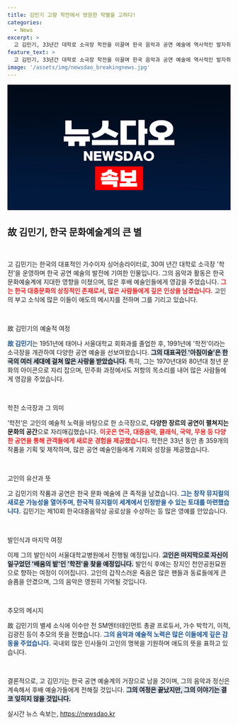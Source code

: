 ```yaml
---
title: 김민기 고향 학전에서 영원한 작별을 고하다!
categories:
  - News
excerpt: >
  고 김민기, 33년간 대학로 소극장 학전을 이끌며 한국 음악과 공연 예술에 역사적인 발자취를 남겼습니다. 그의 빈소에 수많은 애도와 추모가 이어지고 있는 가운데, 발인식은 24일 계획되어 있습니다.
feature_text: >
  고 김민기, 33년간 대학로 소극장 학전을 이끌며 한국 음악과 공연 예술에 역사적인 발자취를 남겼습니다. 그의 빈소에 수많은 애도와 추모가 이어지고 있는 가운데, 발인식은 24일 계획되어 있습니다.
image: '/assets/img/newsdao_breakingnews.jpg'
---
```


<p><img src="/assets/img/newsdao_breakingnews.jpg" alt="pcversion 속보" /></p>

<h2 data-ke-size="size26">故 김민기, 한국 문화예술계의 큰 별</h2>

<p data-ke-size="size16">&nbsp;</p>

<p>고 김민기는 한국의 대표적인 가수이자 싱어송라이터로, 30여 년간 대학로 소극장 '학전'을 운영하며 한국 공연 예술의 발전에 기여한 인물입니다. 그의 음악과 활동은 한국 문화예술계에 지대한 영향을 미쳤으며, 많은 후배 예술인들에게 영감을 주었습니다. <b><span style="color: #ee2323;">그는 한국 대중문화의 상징적인 존재로서, 많은 사람들에게 깊은 인상을 남겼습니다.</span></b> 고인의 부고 소식에 많은 이들이 애도의 메시지를 전하며 그를 기리고 있습니다.</p>

<p data-ke-size="size16">&nbsp;</p>

<p>故 김민기의 예술적 여정</p>

<p><span style="color: #1a5490;"><b>故 김민기</b></span>는 1951년에 태어나 서울대학교 회화과를 졸업한 후, 1991년에 '학전'이라는 소극장을 개관하여 다양한 공연 예술을 선보여왔습니다. <b><span style="background-color: #21538527;">그의 대표곡인 '아침이슬'은 한국의 여러 세대에 걸쳐 많은 사랑을 받았습니다.</span></b> 특히, 그는 1970년대와 80년대 청년 문화의 아이콘으로 자리 잡으며, 민주화 과정에서도 저항의 목소리를 내어 많은 사람들에게 영감을 주었습니다.</p>

<p data-ke-size="size16">&nbsp;</p>

<p>학전 소극장과 그 의미</p>

<p>‘학전’은 고인의 예술적 노력을 바탕으로 한 소극장으로, <b>다양한 장르의 공연이 펼쳐지는 문화의 공간</b>으로 자리매김했습니다. <b><span style="color: #ee2323;">이곳은 연극, 대중음악, 클래식, 국악, 무용 등 다양한 공연을 통해 관객들에게 새로운 경험을 제공했습니다.</span></b> 학전은 33년 동안 총 359개의 작품을 기획 및 제작하며, 많은 공연 예술인들에게 기회와 성장을 제공했습니다.</p>

<p data-ke-size="size16">&nbsp;</p>

<p>고인의 유산과 뜻</p>

<p>고 김민기의 작품과 공연은 한국 문화 예술에 큰 족적을 남겼습니다. <b><span style="color: #1a5490;">그는 창작 뮤지컬의 새로운 가능성을 열어주며, 한국적 뮤지컬이 세계에서 인정받을 수 있는 토대를 마련했습니다.</span></b> 김민기는 제10회 한국대중음악상 공로상을 수상하는 등 많은 영예를 안았습니다.</p>

<p data-ke-size="size16">&nbsp;</p>

<p>발인식과 마지막 여정</p>

<p>이제 그의 발인식이 서울대학교병원에서 진행될 예정입니다. <b><span style="background-color: #21538527;">고인은 마지막으로 자신이 일구었던 '배움의 밭'인 '학전'을 찾을 예정입니다.</span></b> 발인식 후에는 장지인 천안공원묘원으로 향하는 여정이 이어집니다. 고인의 갑작스러운 죽음은 많은 팬들과 동료들에게 큰 슬픔을 안겼으며, 그의 음악은 영원히 기억될 것입니다.</p>

<p data-ke-size="size16">&nbsp;</p>

<p>추모의 메시지</p>

<p>故 김민기의 별세 소식에 이수만 전 SM엔터테인먼트 총괄 프로듀서, 가수 박학기, 이적, 김광진 등이 추모의 뜻을 전했습니다. <b><span style="color: #1a5490;">그의 음악과 예술적 노력은 많은 이들에게 깊은 감동을 주었습니다.</span></b> 국내외 많은 인사들이 고인의 명복을 기원하며 애도의 뜻을 표하고 있습니다.</p>

<p data-ke-size="size16">&nbsp;</p>

<p>결론적으로, 고 김민기는 한국 공연 예술계의 거장으로 남을 것이며, 그의 음악과 정신은 계속해서 후배 예술가들에게 전해질 것입니다. <b><span style="background-color: #21538527;">그의 여정은 끝났지만, 그의 이야기는 결코 잊히지 않을 것입니다.</span></b></p>
실시간 뉴스 속보는, <a href="https://newsdao.kr" rel="dofollow">https://newsdao.kr</a>



